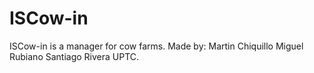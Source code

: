 # ISCow-in
ISCow-in is a manager for cow farms. 
Made by:
  Martin Chiquillo
  Miguel Rubiano
  Santiago Rivera 
UPTC.
